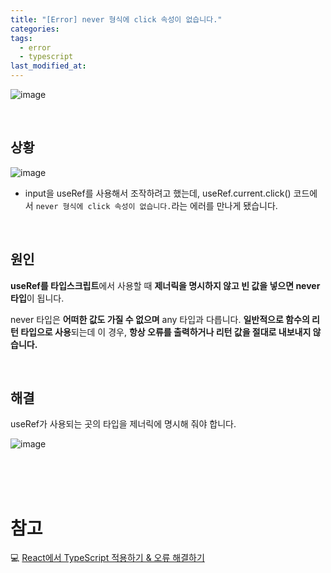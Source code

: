```yaml
---
title: "[Error] never 형식에 click 속성이 없습니다."
categories:
tags:
  - error
  - typescript
last_modified_at:
---
```


![image](https://user-images.githubusercontent.com/79133602/161425228-73f31f32-57e1-492f-a341-62695d512934.png)

<br/>

## 상황

![image](https://user-images.githubusercontent.com/79133602/189565796-a7473972-b71e-4fb4-87e7-df3b673cfef9.png)

- input을 useRef를 사용해서 조작하려고 했는데, useRef.current.click() 코드에서 `never 형식에 click 속성이 없습니다.`라는 에러를 만나게 됐습니다.

<br/>

## 원인

**useRef를 타입스크립트**에서 사용할 때 **제너릭을 명시하지 않고 빈 값을 넣으면 never 타입**이 됩니다.

never 타입은 **어떠한 값도 가질 수 없으며** any 타입과 다릅니다. **일반적으로 함수의 리턴 타입으로 사용**되는데 이 경우, **항상 오류를 출력하거나 리턴 값을 절대로 내보내지 않습니다.**

<br/>

## 해결

useRef가 사용되는 곳의 타입을 제너릭에 명시해 줘야 합니다.

![image](https://user-images.githubusercontent.com/79133602/189565830-046bd705-6303-4c1a-b86c-3ed1bfe53b22.png)

<br/><br/><br/>

# 참고

💻 [React에서 TypeScript 적용하기 & 오류 해결하기](https://velog.io/@dosilv/TypeScript-React%EC%97%90%EC%84%9C-TypeScript-%EC%A0%81%EC%9A%A9%ED%95%98%EA%B8%B0-%EC%98%A4%EB%A5%98-%ED%95%B4%EA%B2%B0%ED%95%98%EA%B8%B0)
